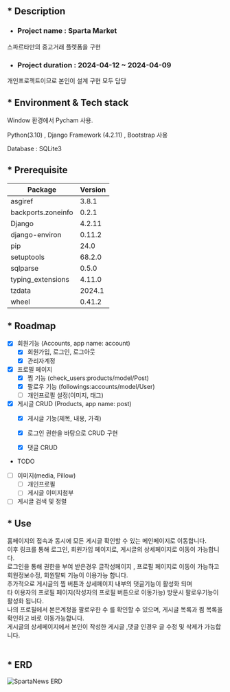 
## * Description

   * ### Project name : Sparta Market 
스파르타만의 중고거래 플렛폼을 구현

   * ### Project duration : 2024-04-12 ~ 2024-04-09
개인프로젝트이므로 본인이 설계 구현 모두 담당

## * Environment & Tech stack
Window 환경에서 Pycham 사용. 

Python(3.10) , Django Framework (4.2.11) , Bootstrap 사용

Database : SQLite3 


## * Prerequisite

Package|Version
---|---|
asgiref            |3.8.1
backports.zoneinfo |0.2.1
Django             |4.2.11
django-environ     |0.11.2
pip                |24.0
setuptools         |68.2.0
sqlparse           |0.5.0
typing_extensions  |4.11.0
tzdata             |2024.1
wheel              |0.41.2


## * Roadmap

- [x] 회원기능 (Accounts, app name: account)
    - [x] 회원가입, 로그인, 로그아웃
    - [x] 관리자계정
- [x] 프로필 페이지
  - [x] 찜 기능 (check_users:products/model/Post)
  - [x] 팔로우 기능 (followings:accounts/model/User)
  - [ ] 개인프로필 설정(이미지, 태그)
- [x] 게시글 CRUD (Products, app name: post)
    - [x] 게시글 기능(제목, 내용, 가격)
    - [x] 로그인 권한을 바탕으로 CRUD 구현
    - [x] 댓글 CRUD


-  TODO
- [ ] 이미지(media, Pillow)
    - [ ] 개인프로필
    - [ ] 게시글 이미지첨부
- [ ] 게시글 검색 및 정렬

## * Use

홈페이지의 접속과 동시에 모든 게시글 확인할 수 있는 메인페이지로 이동합니다.<br/> 
이후 링크를 통해 로그인, 회원가입 페이지로, 게시글의 상세페이지로 이동이 가능합니다.<br/>
로그인을 통해 권한을 부여 받은경우 글작성페이지 , 프로필 페이지로 이동이 가능하고<br/>
회원정보수정, 회원탈퇴 기능이 이용가능 합니다. <br/>
추가적으로 게시글의 찜 버튼과 상세페이지 내부의 댓글기능이 활성화 되며 <br/>
타 이용자의 프로필 페이지(작성자의 프로필 버튼으로 이동가능) 방문시 팔로우기능이 활성화 됩니다. <br/>
나의 프로필에서 본은계정을 팔로우한 수 를 확인할 수 있으며, 게시글 목록과 찜 목록을 확인하고 바로 이동가능합니다. <br/>
게시글의 상세페이지에서 본인이 작성한 게시글 ,댓글 인경우 글 수정 및 삭제가 가능합니다. <br/><br/>

## * ERD<br/>
![SpartaNews ERD](https://github.com/hyunki0523/SpartaNewsPjt/assets/122522460/8c69f313-7ba6-463b-bd98-c0343999e0f4)
<br/><br/>


